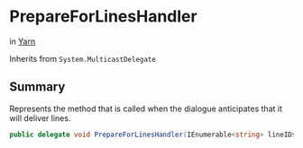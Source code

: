 # PrepareForLinesHandler

 in [Yarn](/api/csharp/yarn.md)

Inherits from `System.MulticastDelegate`

## Summary


Represents the method that is called when the dialogue anticipates
that it will deliver lines.


```csharp
public delegate void PrepareForLinesHandler(IEnumerable<string> lineIDs);
```

